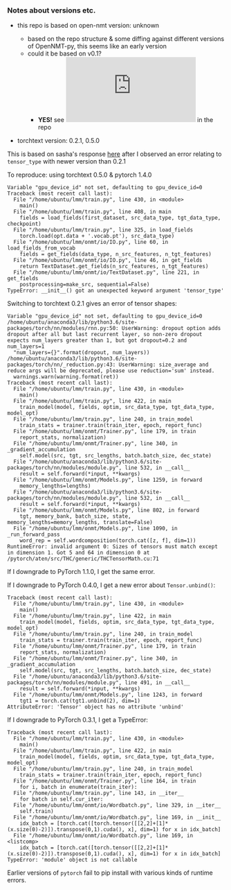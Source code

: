 ### Notes about versions etc.

- this repo is based on open-nmt version: unknown
    - based on the repo structure & some diffing against different versions of OpenNMT-py, this seems like an early version
    - could it be based on v0.1? 
        - **YES!** see ![setup.py](https://github.com/j0ma/lmm/blob/master/setup.py) in the repo

- torchtext version: 0.2.1, 0.5.0

This is based on sasha's response [here](https://github.com/OpenNMT/OpenNMT-py/issues/767) after I observed an error relating to `tensor_type` with newer version than 0.2.1

To reproduce: using torchtext 0.5.0 & pytorch 1.4.0

```
Variable "gpu_device_id" not set, defaulting to gpu_device_id=0
Traceback (most recent call last):
  File "/home/ubuntu/lmm/train.py", line 430, in <module>
    main()
  File "/home/ubuntu/lmm/train.py", line 408, in main
    fields = load_fields(first_dataset, src_data_type, tgt_data_type, checkpoint)
  File "/home/ubuntu/lmm/train.py", line 325, in load_fields
    torch.load(opt.data + '.vocab.pt'), src_data_type)
  File "/home/ubuntu/lmm/onmt/io/IO.py", line 60, in load_fields_from_vocab
    fields = get_fields(data_type, n_src_features, n_tgt_features)
  File "/home/ubuntu/lmm/onmt/io/IO.py", line 46, in get_fields
    return TextDataset.get_fields(n_src_features, n_tgt_features)
  File "/home/ubuntu/lmm/onmt/io/TextDataset.py", line 221, in get_fields
    postprocessing=make_src, sequential=False)
TypeError: __init__() got an unexpected keyword argument 'tensor_type'
```

Switching to torchtext 0.2.1 gives an error of tensor shapes:

```
Variable "gpu_device_id" not set, defaulting to gpu_device_id=0
/home/ubuntu/anaconda3/lib/python3.6/site-packages/torch/nn/modules/rnn.py:50: UserWarning: dropout option adds dropout after all but last recurrent layer, so non-zero dropout expects num_layers greater than 1, but got dropout=0.2 and num_layers=1
  "num_layers={}".format(dropout, num_layers))
/home/ubuntu/anaconda3/lib/python3.6/site-packages/torch/nn/_reduction.py:43: UserWarning: size_average and reduce args will be deprecated, please use reduction='sum' instead.
  warnings.warn(warning.format(ret))
Traceback (most recent call last):
  File "/home/ubuntu/lmm/train.py", line 430, in <module>
    main()
  File "/home/ubuntu/lmm/train.py", line 422, in main
    train_model(model, fields, optim, src_data_type, tgt_data_type, model_opt)
  File "/home/ubuntu/lmm/train.py", line 240, in train_model
    train_stats = trainer.train(train_iter, epoch, report_func)
  File "/home/ubuntu/lmm/onmt/Trainer.py", line 179, in train
    report_stats, normalization)
  File "/home/ubuntu/lmm/onmt/Trainer.py", line 340, in _gradient_accumulation
    self.model(src, tgt, src_lengths, batch.batch_size, dec_state)
  File "/home/ubuntu/anaconda3/lib/python3.6/site-packages/torch/nn/modules/module.py", line 532, in __call__
    result = self.forward(*input, **kwargs)
  File "/home/ubuntu/lmm/onmt/Models.py", line 1259, in forward
    memory_lengths=lengths)
  File "/home/ubuntu/anaconda3/lib/python3.6/site-packages/torch/nn/modules/module.py", line 532, in __call__
    result = self.forward(*input, **kwargs)
  File "/home/ubuntu/lmm/onmt/Models.py", line 802, in forward
    tgt, memory_bank, batch_size, state, memory_lengths=memory_lengths, translate=False)
  File "/home/ubuntu/lmm/onmt/Models.py", line 1090, in _run_forward_pass
    word_rep = self.wordcomposition(torch.cat([z, f], dim=1))
RuntimeError: invalid argument 0: Sizes of tensors must match except in dimension 1. Got 5 and 64 in dimension 0 at /pytorch/aten/src/THC/generic/THCTensorMath.cu:71
```

If I downgrade to PyTorch 1.1.0, I get the same error.

If I downgrade to PyTorch 0.4.0, I get a new error about `Tensor.unbind()`:

```
Traceback (most recent call last):
  File "/home/ubuntu/lmm/train.py", line 430, in <module>
    main()
  File "/home/ubuntu/lmm/train.py", line 422, in main
    train_model(model, fields, optim, src_data_type, tgt_data_type, model_opt)
  File "/home/ubuntu/lmm/train.py", line 240, in train_model
    train_stats = trainer.train(train_iter, epoch, report_func)
  File "/home/ubuntu/lmm/onmt/Trainer.py", line 179, in train
    report_stats, normalization)
  File "/home/ubuntu/lmm/onmt/Trainer.py", line 340, in _gradient_accumulation
    self.model(src, tgt, src_lengths, batch.batch_size, dec_state)
  File "/home/ubuntu/anaconda3/lib/python3.6/site-packages/torch/nn/modules/module.py", line 491, in __call__
    result = self.forward(*input, **kwargs)
  File "/home/ubuntu/lmm/onmt/Models.py", line 1243, in forward
    tgt1 = torch.cat(tgt1.unbind(2), dim=1)
AttributeError: 'Tensor' object has no attribute 'unbind'
```

If I downgrade to PyTorch 0.3.1, I get a TypeError:

```
Traceback (most recent call last):
  File "/home/ubuntu/lmm/train.py", line 430, in <module>
    main()
  File "/home/ubuntu/lmm/train.py", line 422, in main
    train_model(model, fields, optim, src_data_type, tgt_data_type, model_opt)
  File "/home/ubuntu/lmm/train.py", line 240, in train_model
    train_stats = trainer.train(train_iter, epoch, report_func)
  File "/home/ubuntu/lmm/onmt/Trainer.py", line 164, in train
    for i, batch in enumerate(train_iter):
  File "/home/ubuntu/lmm/train.py", line 143, in __iter__
    for batch in self.cur_iter:
  File "/home/ubuntu/lmm/onmt/io/Wordbatch.py", line 329, in __iter__
    self.train)
  File "/home/ubuntu/lmm/onmt/io/Wordbatch.py", line 169, in __init__
    idx_batch = [torch.cat([torch.tensor([[2,2]+[1]*(x.size(0)-2)]).transpose(0,1).cuda(), x], dim=1) for x in idx_batch]
  File "/home/ubuntu/lmm/onmt/io/Wordbatch.py", line 169, in <listcomp>
    idx_batch = [torch.cat([torch.tensor([[2,2]+[1]*(x.size(0)-2)]).transpose(0,1).cuda(), x], dim=1) for x in idx_batch]
TypeError: 'module' object is not callable
```

Earlier versions of `pytorch` fail to pip install with various kinds of runtime errors.

